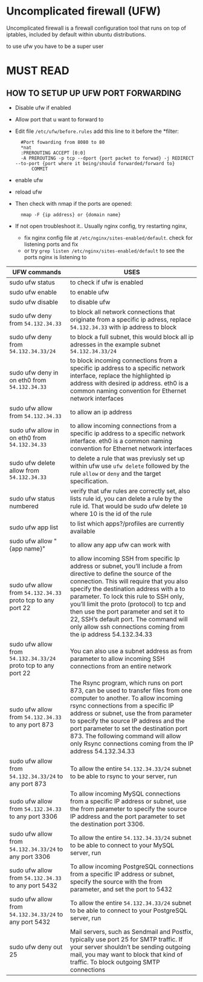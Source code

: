 # Uncomplicated firewall (UFW)

Uncomplicated firewall is a firewall configuration tool that runs on top of iptables, included by default within ubuntu distributions.

to use ufw you have to be a super user

# MUST READ

## HOW TO SETUP UP UFW PORT FORWARDING

* Disable ufw if enabled
* Allow port that u want to forward to
* Edit file `/etc/ufw/before.rules` add this line to it before the *filter:

		#Port fowarding from 8080 to 80
 		*nat
  		:PREROUTING ACCEPT [0:0]
   		-A PREROUTING -p tcp --dport {port packet to forwad} -j REDIRECT --to-port {port where it being/should forwarded/forward to}
    		COMMIT

* enable ufw
* reload ufw
* Then check with nmap if the ports are opened:


		nmap -F {ip address} or {domain name}

* If not open troubleshoot it.. Usually nginx config, try restarting nginx,
  * fix nginx config file at `/etc/nginx/sites-enabled/default`. check for listening ports and fix
  * or try `grep listen /etc/nginx/sites-enabled/default` to see the ports nginx is listening to


| UFW commands | USES |
| ---- | ---- |
| sudo ufw status | to check if ufw is enabled |
| sudo ufw enable | to enable ufw |
| sudo ufw disable | to disable ufw |
| sudo ufw deny from `54.132.34.33` | to block all network connections that originate from a specific ip adress, replace `54.132.34.33` with ip address to block |
| sudo ufw deny from `54.132.34.33/24` | to block a full subnet, this would block all ip adresses in the example subnet `54.132.34.33/24` |
| sudo ufw deny in on eth0 from `54.132.34.33` | to block incoming connections from a specific ip address to a specific network interface, replace the highlighted ip address with desired ip address. eth0 is a common naming convention for Ethernet network interfaces |
| sudo ufw allow from `54.132.34.33` | to allow an ip address |
| sudo ufw allow in on eth0 from `54.132.34.33` | to allow incoming connections from a specific ip address to a specific network interface. eth0 is a common naming convention for Ethernet network interfaces |
| sudo ufw delete allow from `54.132.34.33` | to delete a rule that was previusly set up within ufw use `ufw delete` followed by the rule `allow` or `deny` and the target specification. |
| sudo ufw status numbered | verify that ufw rules are correctly set, also lists rule id, you can delete a rule by the rule id. That would be sudo ufw delete `10` where 10 is the id of the rule |
| sudo ufw app list | to list which apps?/profiles are currently available |
| sudo ufw allow "{app name}" | to allow any app ufw can work with |
| sudo ufw allow from `54.132.34.33` proto tcp to any port 22 | to allow incoming SSH from specific Ip address or subnet, you’ll include a from directive to define the source of the connection. This will require that you also specify the destination address with a to parameter. To lock this rule to SSH only, you’ll limit the proto (protocol) to tcp and then use the port parameter and set it to 22, SSH’s default port. The command will only allow ssh connections coming from the ip address 54.132.34.33 |
| sudo ufw allow from `54.132.34.33/24` proto tcp to any port 22 | You can also use a subnet address as from parameter to allow incoming SSH connections from an entire network |
| sudo ufw allow from `54.132.34.33` to any port 873 | The Rsync program, which runs on port 873, can be used to transfer files from one computer to another. To allow incoming rsync connections from a specific IP address or subnet, use the from parameter to specify the source IP address and the port parameter to set the destination port 873. The following command will allow only Rsync connections coming from the IP address 54.132.34.33 |
| sudo ufw allow from `54.132.34.33/24` to any port 873 | To allow the entire `54.132.34.33/24` subnet to be able to rsync to your server, run |
| sudo ufw allow from `54.132.34.33` to any port 3306 | To allow incoming MySQL connections from a specific IP address or subnet, use the from parameter to specify the source IP address and the port parameter to set the destination port 3306. |
| sudo ufw allow from `54.132.34.33/24` to any port 3306 | To allow the entire `54.132.34.33/24` subnet to be able to connect to your MySQL server, run |
| sudo ufw allow from `54.132.34.33` to any port 5432 | To allow incoming PostgreSQL connections from a specific IP address or subnet, specify the source with the from parameter, and set the port to 5432 |
| sudo ufw allow from `54.132.34.33/24` to any port 5432 | To allow the entire `54.132.34.33/24` subnet to be able to connect to your PostgreSQL server, run |
| sudo ufw deny out 25 | Mail servers, such as Sendmail and Postfix, typically use port 25 for SMTP traffic. If your server shouldn’t be sending outgoing mail, you may want to block that kind of traffic. To block outgoing SMTP connections |
